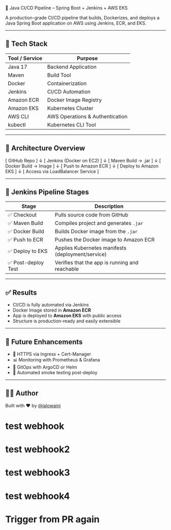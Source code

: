  🚀 Java CI/CD Pipeline – Spring Boot + Jenkins + AWS EKS

A production-grade CI/CD pipeline that builds, Dockerizes, and deploys a Java Spring Boot application on AWS using Jenkins, ECR, and EKS.

---

## 🧰 Tech Stack

| Tool / Service | Purpose                        |
|----------------|--------------------------------|
| Java 17        | Backend Application            |
| Maven          | Build Tool                     |
| Docker         | Containerization               |
| Jenkins        | CI/CD Automation               |
| Amazon ECR     | Docker Image Registry          |
| Amazon EKS     | Kubernetes Cluster             |
| AWS CLI        | AWS Operations & Authentication|
| kubectl        | Kubernetes CLI Tool            |

---

## 🧱 Architecture Overview

[ GitHub Repo ] ↓ [ Jenkins (Docker on EC2) ] ↓ [ Maven Build → .jar ] ↓ [ Docker Build → Image ] ↓ [ Push to Amazon ECR ] ↓ [ Deploy to Amazon EKS ] ↓ [ Access via LoadBalancer Service ]

---

## 🔄 Jenkins Pipeline Stages

| Stage             | Description                                        |
|-------------------|----------------------------------------------------|
| ✅ Checkout        | Pulls source code from GitHub                      |
| ✅ Maven Build     | Compiles project and generates `.jar`              |
| ✅ Docker Build    | Builds Docker image from the `.jar`                |
| ✅ Push to ECR     | Pushes the Docker image to Amazon ECR             |
| ✅ Deploy to EKS   | Applies Kubernetes manifests (deployment/service) |
| ✅ Post-deploy Test| Verifies that the app is running and reachable     |

---

## ✅ Results

- CI/CD is fully automated via Jenkins  
- Docker Image stored in **Amazon ECR**  
- App is deployed to **Amazon EKS** with public access  
- Structure is production-ready and easily extensible  

---

## 🔮 Future Enhancements

- 🔐 HTTPS via Ingress + Cert-Manager  
- 📊 Monitoring with Prometheus & Grafana  
- 🔄 GitOps with ArgoCD or Helm  
- 🧪 Automated smoke testing post-deploy  

---

## 👨‍💻 Author

Built with ❤️ by [@jalowaini](https://github.com/jalowaini)
# test webhook
# test webhook2
# test webhook3
# test webhook4
 
# Trigger from PR again
